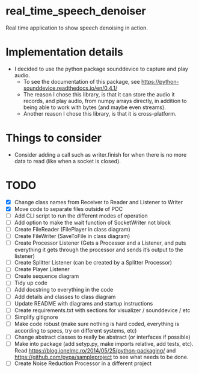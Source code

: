 # real_time_speech_denoiser
Real time application to show speech denoising in action.

# Implementation details

- I decided to use the python package sounddevice to capture and play audio.
  - To see the documentation of this package, see  https://python-sounddevice.readthedocs.io/en/0.4.1/
  - The reason I chose this library, is that it can store the audio it records,
      and play audio, from numpy arrays directly, in addition to being able to
      work with bytes (and maybe even streams).
  - Another reason I chose this library, is that it is cross-platform.

# Things to consider
- Consider adding a call such as writer.finish for when there is no more data to read (like when a socket is closed).

# TODO
- [x] Change class names from Receiver to Reader and Listener to Writer
- [x] Move code to separate files outside of POC
- [ ] Add CLI script to run the different modes of operation
- [ ] Add option to make the wait function of SocketWriter not block
- [ ] Create FileReader (FilePlayer in class diagram)
- [ ] Create FileWriter (SaveToFile in class diagram)
- [ ] Create Processor Listener (Gets a Processor and a Listener, and puts everything it gets through the processor and sends it’s output to the listener)
- [ ] Create Splitter Listener (can be created by a Splitter Processor)
- [ ] Create Player Listener
- [ ] Create sequence diagram
- [ ] Tidy up code
- [ ] Add docstring to everything in the code
- [ ] Add details and classes to class diagram
- [ ] Update README with diagrams and startup instructions
- [ ] Create requirements.txt with sections for visualizer / sounddevice / etc
- [ ] Simplify gitignore
- [ ] Make code robust (make sure nothing is hard coded, everything is according to specs, try on different systems, etc)
- [ ] Change abstract classes to really be abstract (or interfaces if possible)
- [ ] Make into package (add setyp.py, make imports relative, add tests, etc). Read https://blog.ionelmc.ro/2014/05/25/python-packaging/ and https://github.com/pypa/sampleproject to see what needs to be done.
- [ ] Create Noise Reduction Processor in a different project
